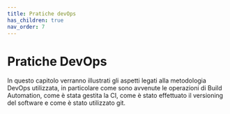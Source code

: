 ```yaml
---
title: Pratiche devOps
has_children: true
nav_order: 7
---
```

# Pratiche DevOps
In questo capitolo verranno illustrati gli aspetti legati alla metodologia DevOps utilizzata, in particolare come sono avvenute le operazioni di Build Automation, come è stata gestita la CI, come è stato effettuato il versioning del software e come è stato utilizzato git.
